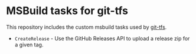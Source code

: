# MSBuild tasks for git-tfs

This repository includes the custom msbuild tasks used by [git-tfs](https://github.com/git-tfs/git-tfs/blob/master/Release.proj).

* `CreateRelease` - Use the GitHub Releases API to upload a release zip for a given tag.
